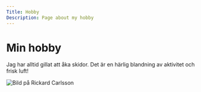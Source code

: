 ```yaml
---
Title: Hobby
Description: Page about my hobby
---
```


Min hobby
==================

Jag har alltid gillat att åka skidor. Det är en härlig blandning av aktivitet och frisk luft!

<img src="%base_url%/image/skiing.jpg" alt="Bild på Rickard Carlsson">
